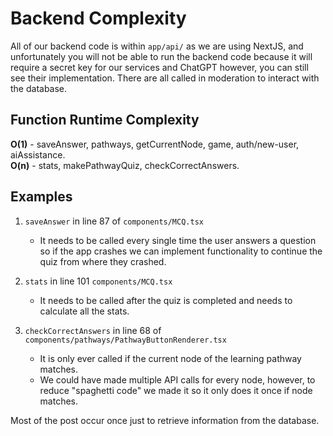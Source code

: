 # Backend Complexity

All of our backend code is within `app/api/` as we are using NextJS, and unfortunately you will not be able to run the backend code
because it will require a secret key for our services and ChatGPT however, you can still see their implementation. There are all called in moderation to interact with the database.

## Function Runtime Complexity

**O(1)** - saveAnswer, pathways, getCurrentNode, game, auth/new-user, aiAssistance.  
**O(n)** - stats, makePathwayQuiz, checkCorrectAnswers.

## Examples

1. `saveAnswer` in line 87 of `components/MCQ.tsx`

   - It needs to be called every single time the user answers a question so if the app crashes we can implement functionality to continue the quiz from where they crashed.

2. `stats` in line 101 `components/MCQ.tsx`

   - It needs to be called after the quiz is completed and needs to calculate all the stats.

3. `checkCorrectAnswers` in line 68 of `components/pathways/PathwayButtonRenderer.tsx`
   - It is only ever called if the current node of the learning pathway matches.
   - We could have made multiple API calls for every node, however, to reduce "spaghetti code" we made it so it only does it once if node matches.

Most of the post occur once just to retrieve information from the database.
